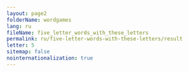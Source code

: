 ```yaml
---
layout: page2
folderName: wordgames
lang: ru
fileName: five_letter_words_with_these_letters
permalink: ru/five-letter-words-with-these-letters/result
letter: 5
sitemap: false
nointernationalization: true   
---
```

